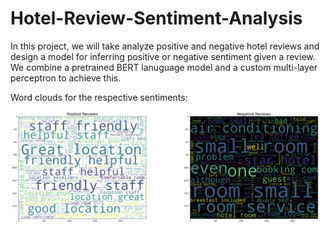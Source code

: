 # Hotel-Review-Sentiment-Analysis
In this project, we will take analyze positive and negative hotel reviews and design a model for inferring positive or negative sentiment given a review. We combine a pretrained BERT lanuguage model and a custom multi-layer perceptron to achieve this.

Word clouds for the respective sentiments:

![alt text](wordcloud.png)

